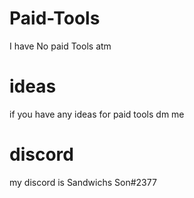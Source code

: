 # Paid-Tools
I have No paid Tools atm

# ideas 
if you have any ideas for paid tools dm me

# discord
my discord is Sandwichs Son#2377
